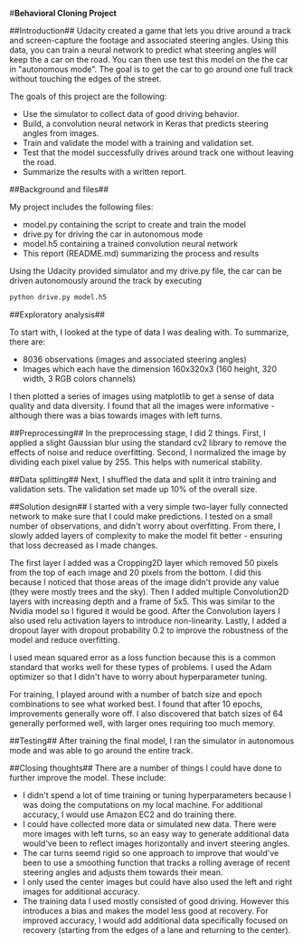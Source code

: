 #**Behavioral Cloning Project** 

##Introduction##
Udacity created a game that lets you drive around a track and screen-capture the footage and associated steering angles. Using this data, you can train a neural network to predict what steering angles will keep the a car on the road. You can then use test this model on the the car in "autonomous mode". The goal is to get the car to go around one full track without touching the edges of the street. 

The goals of this project are the following:
* Use the simulator to collect data of good driving behavior.
* Build, a convolution neural network in Keras that predicts steering angles from images.
* Train and validate the model with a training and validation set.
* Test that the model successfully drives around track one without leaving the road.
* Summarize the results with a written report.


##Background and files##

My project includes the following files:
* model.py containing the script to create and train the model
* drive.py for driving the car in autonomous mode
* model.h5 containing a trained convolution neural network 
* This report (README.md) summarizing the process and results


Using the Udacity provided simulator and my drive.py file, the car can be driven autonomously around the track by executing 
```sh
python drive.py model.h5
```


##Exploratory analysis##

To start with, I looked at the type of data I was dealing with. To summarize, there are:
* 8036 observations (images and associated steering angles)
* Images which each have the dimension 160x320x3 (160 height, 320 width, 3 RGB colors channels)

I then plotted a series of images using matplotlib to get a sense of data quality and data diversity. I found that all the images were informative - although there was a bias towards images with left turns.


##Preprocessing##
In the preprocessing stage, I did 2 things. First, I applied a slight Gaussian blur using the standard cv2 library to remove the effects of noise and reduce overfitting. Second, I normalized the image by dividing each pixel value by 255. This helps with numerical stability.


##Data splitting##
Next, I shuffled the data and split it intro training and validation sets. The validation set made up 10% of the overall size. 


##Solution design##
I started with a very simple two-layer fully connected network to make sure that I could make predictions. I tested on a  small number of observations, and didn't worry about overfitting. From there, I slowly added layers of complexity to make the model fit better - ensuring that loss decreased as I made changes. 

The first layer I added was a Cropping2D layer which removed 50 pixels from the top of each image and 20 pixels from the bottom. I did this because I noticed that those areas of the image didn't provide any value (they were mostly trees and the sky). Then I added multiple Convolution2D layers with increasing depth and a frame of 5x5. This was similar to the Nvidia model so I figured it would be good. After the Convolution layers I also used relu activation layers to introduce non-linearity. Lastly, I added a dropout layer with dropout probability 0.2 to improve the robustness of the model and reduce overfitting.

I used mean squared error as a loss function because this is a common standard that works well for these types of problems. I used the Adam optimizer so that I didn't have to worry about hyperparameter tuning. 

For training, I played around with a number of batch size and epoch combinations to see what worked best. I found that after 10 epochs, improvements generally wore off. I also discovered that batch sizes of 64 generally performed well, with larger ones requiring too much memory. 


##Testing##
After training the final model, I ran the simulator in autonomous mode and was able to go around the entire track. 


##Closing thoughts##
There are a number of things I could have done to further improve the model. These include:
* I didn't spend a lot of time training or tuning hyperparameters because I was doing the computations on my local machine. For additional accuracy, I would use Amazon EC2 and do training there. 
* I could have collected more data or simulated new data. There were more images with left turns, so an easy way to generate additional data would've been to reflect images horizontally and invert steering angles. 
* The car turns seemd rigid so one approach to improve that would've been to use a smoothing function that tracks a rolling average of recent steering angles and adjusts them towards their mean.
* I only used the center images but could have also used the left and right images for additional accuracy. 
* The training data I used mostly consisted of good driving. However this introduces a bias and makes the model less good at recovery. For improved accuracy, I would add additional data specifically focused on recovery (starting from the edges of a lane and returning to the center).






